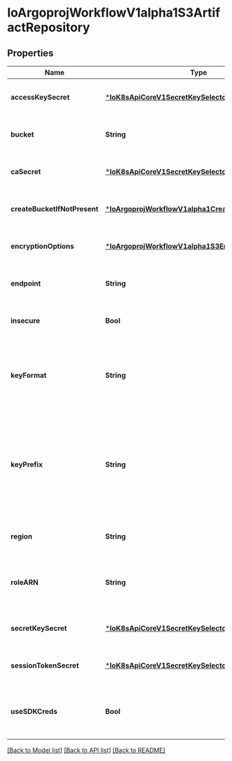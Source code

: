 # IoArgoprojWorkflowV1alpha1S3ArtifactRepository


## Properties
Name | Type | Description | Notes
------------ | ------------- | ------------- | -------------
**accessKeySecret** | [***IoK8sApiCoreV1SecretKeySelector**](IoK8sApiCoreV1SecretKeySelector.md) |  | [optional] [default to nothing]
**bucket** | **String** | Bucket is the name of the bucket | [optional] [default to nothing]
**caSecret** | [***IoK8sApiCoreV1SecretKeySelector**](IoK8sApiCoreV1SecretKeySelector.md) |  | [optional] [default to nothing]
**createBucketIfNotPresent** | [***IoArgoprojWorkflowV1alpha1CreateS3BucketOptions**](IoArgoprojWorkflowV1alpha1CreateS3BucketOptions.md) |  | [optional] [default to nothing]
**encryptionOptions** | [***IoArgoprojWorkflowV1alpha1S3EncryptionOptions**](IoArgoprojWorkflowV1alpha1S3EncryptionOptions.md) |  | [optional] [default to nothing]
**endpoint** | **String** | Endpoint is the hostname of the bucket endpoint | [optional] [default to nothing]
**insecure** | **Bool** | Insecure will connect to the service with TLS | [optional] [default to nothing]
**keyFormat** | **String** | KeyFormat defines the format of how to store keys and can reference workflow variables. | [optional] [default to nothing]
**keyPrefix** | **String** | KeyPrefix is prefix used as part of the bucket key in which the controller will store artifacts. DEPRECATED. Use KeyFormat instead | [optional] [default to nothing]
**region** | **String** | Region contains the optional bucket region | [optional] [default to nothing]
**roleARN** | **String** | RoleARN is the Amazon Resource Name (ARN) of the role to assume. | [optional] [default to nothing]
**secretKeySecret** | [***IoK8sApiCoreV1SecretKeySelector**](IoK8sApiCoreV1SecretKeySelector.md) |  | [optional] [default to nothing]
**sessionTokenSecret** | [***IoK8sApiCoreV1SecretKeySelector**](IoK8sApiCoreV1SecretKeySelector.md) |  | [optional] [default to nothing]
**useSDKCreds** | **Bool** | UseSDKCreds tells the driver to figure out credentials based on sdk defaults. | [optional] [default to nothing]


[[Back to Model list]](../README.md#models) [[Back to API list]](../README.md#api-endpoints) [[Back to README]](../README.md)


